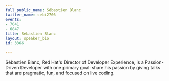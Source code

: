 ```yaml
---
full_public_name: Sébastien Blanc
twitter_name: sebi2706
events:
- 7041
- 6847
title: Sébastien Blanc
layout: speaker_bio
id: 3366

---
```

Sébastien Blanc, Red Hat's Director of Developer Experience, is a Passion-Driven Developer with one primary goal: share his passion by giving talks that are pragmatic, fun, and focused on live coding.

